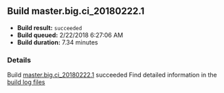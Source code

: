 ## Build master.big.ci_20180222.1
- **Build result:** `succeeded`
- **Build queued:** 2/22/2018 6:27:06 AM
- **Build duration:** 7.34 minutes
### Details
Build [master.big.ci_20180222.1](https://winappstudio.visualstudio.com/web/build.aspx?pcguid=a4ef43be-68ce-4195-a619-079b4d9834c2&builduri=vstfs%3a%2f%2f%2fBuild%2fBuild%2f25094) succeeded
Find detailed information in the [build log files](https://uwpctdiags.blob.core.windows.net/buildlogs/master.big.ci_20180222.1_logs.zip)
